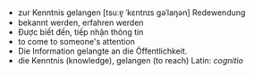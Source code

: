 - zur Kenntnis gelangen	[tsuːɐ̯ ˈkɛntnɪs ɡəˈlaŋən]	Redewendung	
- bekannt werden, erfahren werden
- Được biết đến, tiếp nhận thông tin
- to come to someone's attention
- Die Information gelangte an die Öffentlichkeit.
- die Kenntnis (knowledge), gelangen (to reach)	Latin: *cognitio*